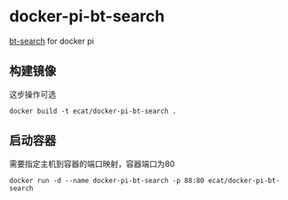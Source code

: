 # docker-pi-bt-search

[bt-search](https://github.com/ecator/bt-search.git) for docker pi

## 构建镜像
这步操作可选
```
docker build -t ecat/docker-pi-bt-search .
```

## 启动容器
需要指定主机到容器的端口映射，容器端口为80
```
docker run -d --name docker-pi-bt-search -p 88:80 ecat/docker-pi-bt-search 
```
